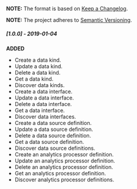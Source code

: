 **NOTE:** The format is based on [Keep a Changelog](http://keepachangelog.com/en/1.0.0/).

**NOTE:** The project adheres to [Semantic Versioning](http://semver.org/spec/v2.0.0.html).

##### [1.0.0] - 2019-01-04

**ADDED**

* Create a data kind.
* Update a data kind.
* Delete a data kind.
* Get a data kind.
* Discover data kinds.
* Create a data interface.
* Update a data interface.
* Delete a data interface.
* Get a data interface.
* Discover data interfaces.
* Create a data source definition.
* Update a data source definition.
* Delete a data source definition.
* Get a data source definition.
* Discover data source definitions.
* Create an analytics processor definition.
* Update an analytics processor definition.
* Delete an analytics processor definition.
* Get an analytics processor definition.
* Discover analytics processor definitions.
